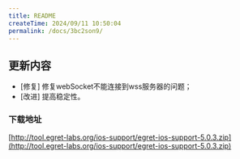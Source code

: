 ```yaml
---
title: README
createTime: 2024/09/11 10:50:04
permalink: /docs/3bc2son9/
---
```

## 更新内容

* [修复] 修复webSocket不能连接到wss服务器的问题；
* [改进] 提高稳定性。

### 下载地址

[http://tool.egret-labs.org/ios-support/egret-ios-support-5.0.3.zip](http://tool.egret-labs.org/ios-support/egret-ios-support-5.0.3.zip)
